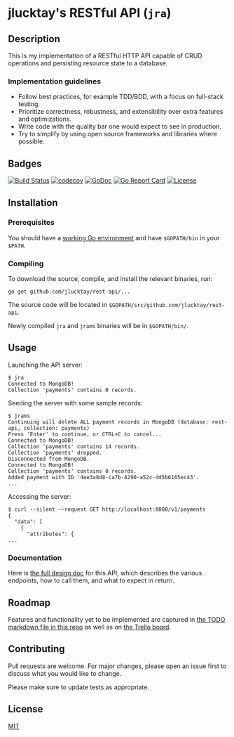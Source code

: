 # jlucktay's RESTful API (`jra`)

## Description

This is my implementation of a RESTful HTTP API capable of CRUD operations and persisting resource state to a database.

### Implementation guidelines

- Follow best practices, for example TDD/BDD, with a focus on full-stack testing.
- Prioritize correctness, robustness, and extensibility over extra features and optimizations.
- Write code with the quality bar one would expect to see in production.
- Try to simplify by using open source frameworks and libraries where possible.

## Badges

[![Build Status](https://travis-ci.org/jlucktay/rest-api.svg?branch=master)][badge-travis]
[![codecov](https://codecov.io/gh/jlucktay/rest-api/branch/master/graph/badge.svg)][badge-codecov]
[![GoDoc](https://godoc.org/github.com/jlucktay/rest-api?status.svg)][badge-godoc]
[![Go Report Card](https://goreportcard.com/badge/github.com/jlucktay/rest-api)][badge-goreportcard]
[![License](https://img.shields.io/github/license/jlucktay/rest-api.svg)][badge-license]

## Installation

### Prerequisites

You should have a [working Go environment](https://golang.org/doc/install) and have `$GOPATH/bin` in your `$PATH`.

### Compiling

To download the source, compile, and install the relevant binaries, run:

``` shell
go get github.com/jlucktay/rest-api/...
```

The source code will be located in `$GOPATH/src/github.com/jlucktay/rest-api`.

Newly compiled `jra` and `jrams` binaries will be in `$GOPATH/bin/`.

## Usage

Launching the API server:

``` shell
$ jra
Connected to MongoDB!
Collection 'payments' contains 0 records.
```

Seeding the server with some sample records:

``` shell
$ jrams
Continuing will delete ALL payment records in MongoDB (database: rest-api, collection: payments)
Press 'Enter' to continue, or CTRL+C to cancel...
Connected to MongoDB!
Collection 'payments' contains 14 records.
Collection 'payments' dropped.
Disconnected from MongoDB.
Connected to MongoDB!
Collection 'payments' contains 0 records.
Added payment with ID '4ee3a8d8-ca7b-4290-a52c-dd5b6165ec43'.
...
```

Accessing the server:

``` shell
$ curl --silent --request GET http://localhost:8080/v1/payments
{
  "data": [
    {
      "attributes": {
...
```

### Documentation

Here is [the full design doc][design-doc] for this API, which describes the various endpoints, how to call them, and
what to expect in return.

## Roadmap

Features and functionality yet to be implemented are captured in [the TODO markdown file in this repo](./docs/TODO.md)
as well as on [the Trello board][trello].

## Contributing

Pull requests are welcome. For major changes, please open an issue first to discuss what you would like to change.

Please make sure to update tests as appropriate.

## License

[MIT](https://choosealicense.com/licenses/mit/)

[badge-codecov]: https://codecov.io/gh/jlucktay/rest-api
[badge-godoc]: https://godoc.org/github.com/jlucktay/rest-api
[badge-goreportcard]: https://goreportcard.com/report/github.com/jlucktay/rest-api
[badge-license]: https://github.com/jlucktay/rest-api/blob/master/LICENSE
[badge-travis]: https://travis-ci.org/jlucktay/rest-api
[design-doc]: https://docs.google.com/document/d/1xtqwQDhdwTe3BUEyf3lGWycPIvl66uxDdJgHLqa9hz4
[trello]: https://trello.com/b/e4ZeAJp4
